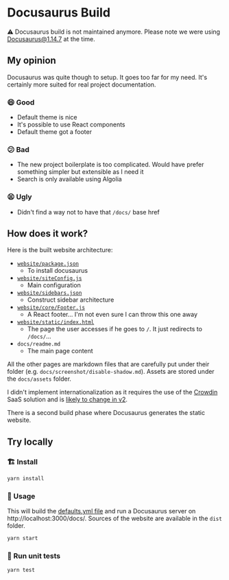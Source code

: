# Docusaurus Build

:warning: Docusaurus build is not maintained anymore. Please note we were using Docusaurus@1.14.7 at the time.

## My opinion

Docusaurus was quite though to setup. It goes too far for my need. It's certainly more suited for real project documentation.

### 😄 Good

- Default theme is nice
- It's possible to use React components
- Default theme got a footer

### 😕 Bad

- The new project boilerplate is too complicated. Would have prefer something simpler but extensible as I need it
- Search is only available using Algolia

### 😫 Ugly

- Didn't find a way not to have that `/docs/` base href

## How does it work?

Here is the built website architecture:

- [`website/package.json`](./templates/website/package.json)
  - To install docusaurus
- [`website/siteConfig.js`](./templates/website/siteConfig.js)
  - Main configuration
- [`website/sidebars.json`](./templates/website/sidebars.json.handlebars)
  - Construct sidebar architecture
- [`website/core/Footer.js`](./templates/website/core/Footer.js)
  - A React footer... I'm not even sure I can throw this one away
- [`website/static/index.html`](./templates/website/static/index.html)
  - The page the user accesses if he goes to `/`. It just redirects to `/docs/`...
- `docs/readme.md`
  - The main page content

All the other pages are markdown files that are carefully put under their folder (e.g. `docs/screenshot/disable-shadow.md`). Assets are stored under the `docs/assets` folder.

I didn't implement internationalization as it requires the use of the [Crowdin](https://crowdin.com) SaaS solution and is [likely to change in v2](https://github.com/facebook/docusaurus/issues/3317).

There is a second build phase where Docusaurus generates the static website.

## Try locally

### 🏗 Install

```sh
yarn install
```

### 🚀 Usage

This will build the [defaults.yml file](../../defaults.yml) and run a Docusaurus server on http://localhost:3000/docs/. Sources of the website are available in the `dist` folder.

```sh
yarn start
```

### 🚧 Run unit tests

```sh
yarn test
```
